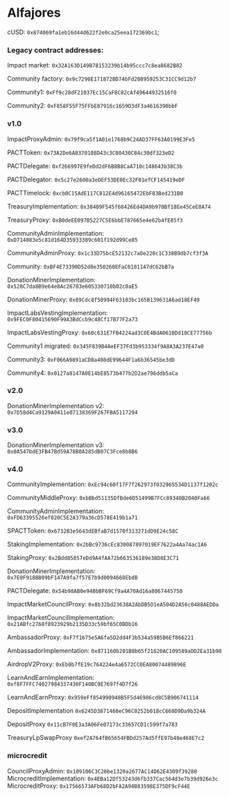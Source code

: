 # Alfajores

cUSD: `0x874069fa1eb16d44d622f2e0ca25eea172369bc1`;

### Legacy contract addresses:
Impact market: `0x32A163D149B78153239b14b95ccc7c8ea8682B82`

Community factory: `0x9c7298E171872BD74bFd208959253C31CC9d12b7`

Community1: `0xFf9c28dF21037Ec15CaF8C82cAf49644932516f0`

Community2: `0xF858F55F75FFbE87916c1659D3dF3a4616390bbF`


### v1.0

ImpactProxyAdmin: `0x79f9ca5f1A01e1768b9C24AD37FF63A0199E3Fe5`

PACTToken: `0x73A2De6A8370108D43c3C80430C84c30df323eD2`

PACTDelegate: `0xf266997E9feDd2dF6B8B8CaA710c148643b38C3b`

PACTDelegator: `0x5c27e2600a3eDEF53DE0Ec32F01efCF145419eDF`

PACTTimelock: `0xcb0C15AdE117C812E4d96165472EbF83Bed231B0`

TreasuryImplementation: `0x38409F545f68426Ed4DA9b970Bf18Ee45CeE8A74`

TreasuryProxy: `0xB0deEE097B5227C5E6bbE787665e4e62b4fE85f3`

CommunityAdminImplementation: `0xD714083e5c81d164D35933389c601f192d99Ce85`

CommunityAdminProxy: `0x1c33D75bcE52132c7a0e220c1C338B9db7cf3f3A`

Community: `0xBF4E73390D52d8e350260EFaC0101147dC62bB7a`

DonationMinerImplementation: `0x528C7da8B9e64e8Ac26783e605330710b02c0aE5`

DonationMinerProxy: `0x09Cdc8f50994F63103bc165B139631A6ad18EF49`

ImpactLabsVestingImplementation: `0x9FEC0F80415690F99A3BdCcb9c48Cf17B77F2a73`

ImpactLabsVestingProxy: `0x60c631E7FB4224ad3C0E4BdA0610Dd10CE77756b`



Community1 migrated: `0x345F839B4AeEF37Fd3b953334f9A8A3A237E47a0`

Community3: `0xF066A9891aCD8a408dE99644F1a6b36545be3dD`

Community4: `0x0127a8147A0E14bE8573b477b2D2ae796ddb5aCa`


### v2.0
DonationMinerImplementation v2: `0x7D58d4Ca9129A0411e07138369F267FBA5117294`

### v3.0
DonationMinerImplementation v3: `0x0A547bdE3FB47Bd59A78B0A285dB07C3Fce8b8B6`


### v4.0
CommunityImplementation: `0xEc94c60f17F7f262973f032965534D1137f1202c`

CommunityMiddleProxy: `0xbBbd51135DfBde6D51499B7FCc89340B2040Fa66`

CommunityAdminImplementation: `0xFD63395526ef820C5E2A379a36cD578E419b1a71`

SPACTToken: `0x6732B3e5643dEBfaB7d1570f313271dD9E24c58C`

StakingImplementation: `0x2bBc9736cEc830087897019EF7622a4Aa74ac1A6`

StakingProxy: `0x2Bdd85857eDd9A4fAA72b663536189e38D8E3C71`

DonationMinerImplementation: `0x7E0F918BB09bF147A9fa7f57E7b9d0094668EbdB`

PACTDelegate: `0x54b98AB0e94BbBF69Cf9a4A70Ad16a8067445750`

ImpactMarketCouncilProxy: `0x8b32bd23638A2AbDB5D1eA504D2A56c0488AEDDa`

ImpactMarketCouncilImplementation: `0x21ABfc2768f8923929b2135D33c59bf65C0BDb16`

AmbassadorProxy: `0xF7f1675e5A6fa5D2dd4F3b534a59B5B6Ef866221`

AmbassadorImplementation: `0x871160b201B8b65f21820AC109589aDD2Ea31b98`

AirdropV2Proxy: `0xEb0b7fE19c764224e4a6572CC0EA80074489896E`

LearnAndEarnImplementation: `0xf8F7FFC74027984337430F140BC9E7697f4D7f26`

LearnAndEarnProxy: `0x959eFf854990948B5F5d46986cd8C5B906741114`

DepositImplementation `0x6245D3871460eC96C0252b01BcC660D9Da9b324A`

DepositProxy `0x11cB7F0E3a3A06Fe07173c33657CD1c599f7a783`

TreasuryLpSwapProxy `0xef2A764fB65654FBDd257Ad5ffE97b48e468E7c2`






### microcredit
CouncilProxyAdmin: `0x109106C3C20be1320a2677AC14D62E4309f39280`
MicrocreditImplementation: `0x4EBa12Df53243d6fb337Cac564d3e7b39d926e3c`
MicrocreditProxy: `0x17566573AFb68D2bFA2A94B83598E375DF9cF44E`
















